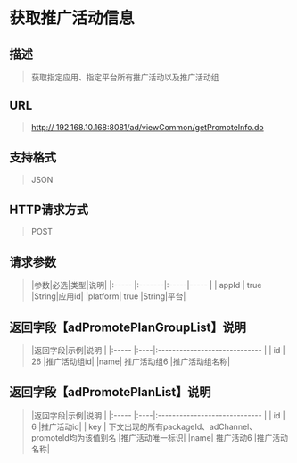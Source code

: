 # 获取推广活动信息## 描述
> 获取指定应用、指定平台所有推广活动以及推广活动组

## URL
> [http:// 192.168.10.168:8081/ad/viewCommon/getPromoteInfo.do](http://dataviewer.ilongyuan.com.cn/ad/viewCommon/getPromoteInfo.do)

## 支持格式
> JSON

## HTTP请求方式
> POST

## 请求参数
> |参数|必选|类型|说明|
|:-----  |:-------|:-----|-----      |
| appId    | true |String|应用id|
|platform| true |String|平台|

## 返回字段【adPromotePlanGroupList】说明
> |返回字段|示例|说明                              |
|:-----   |:----|:-----------------------------    |
| id    | 26 |推广活动组id|
|name| 推广活动组6 |推广活动组名称|

## 返回字段【adPromotePlanList】说明
> |返回字段|示例|说明                              |
|:-----   |:----|:-----------------------------    |
| id    | 6 |推广活动id|
| key   | 下文出现的所有packageId、adChannel、promoteId均为该值别名 |推广活动唯一标识|
|name| 推广活动6 |推广活动名称|

